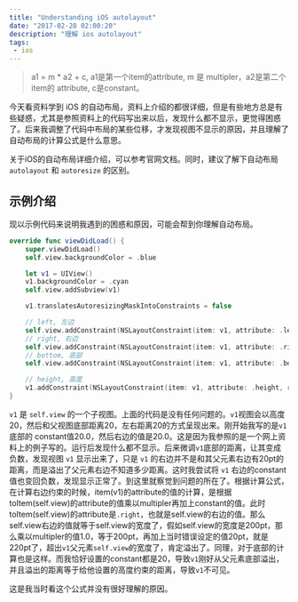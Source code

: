 ```yaml
---
title: "Understanding iOS autolayout"
date: "2017-02-28 02:00:20"
description: "理解 ios autolayout"
tags:
 - ios
---
```


> a1 = m * a2 + c, a1是第一个item的attribute, m 是 multipler，a2是第二个item的 attribute, c是constant。

今天看资料学到 iOS 的自动布局，资料上介绍的都很详细，但是有些地方总是有些疑惑，尤其是参照资料上的代码写出来以后，发现什么都不显示，更觉得困惑了。后来我调整了代码中布局的某些位移，才发现视图不显示的原因，并且理解了自动布局的计算公式是什么意思。

关于iOS的自动布局详细介绍，可以参考官网文档。同时，建议了解下自动布局 `autolayout` 和 `autoresize` 的区别。

## 示例介绍

现以示例代码来说明我遇到的困惑和原因，可能会帮到你理解自动布局。

```swift
override func viewDidLoad() {
    super.viewDidLoad()
    self.view.backgroundColor = .blue

    let v1 = UIView()
    v1.backgroundColor = .cyan
    self.view.addSubview(v1)

    v1.translatesAutoresizingMaskIntoConstraints = false

    // left, 左边
    self.view.addConstraint(NSLayoutConstraint(item: v1, attribute: .left, relatedBy: .equal, toItem: self.view, attribute: .left, multiplier: 1.0, constant: 20.0))
    // right, 右边
    self.view.addConstraint(NSLayoutConstraint(item: v1, attribute: .right, relatedBy: .equal, toItem: self.view, attribute: .right, multiplier: 1.0, constant: -20.0))
    // bottom, 底部
    self.view.addConstraint(NSLayoutConstraint(item: v1, attribute: .bottom, relatedBy: .equal, toItem: self.view, attribute: .bottom, multiplier: 1.0, constant: -20.0))

    // height, 高度
    v1.addConstraint(NSLayoutConstraint(item: v1, attribute: .height, relatedBy: .equal, toItem: nil, attribute: .notAnAttribute, multiplier: 0.0, constant: 20.0))
}
```

`v1` 是 `self.view` 的一个子视图。上面的代码是没有任何问题的。`v1`视图会以高度20，然后和父视图底部距离20，左右距离20的方式呈现出来。刚开始我写的是`v1`底部的 constant值20.0，然后右边的值是20.0。这是因为我参照的是一个网上资料上的例子写的。运行后发现什么都不显示。后来微调`v1`底部的距离，让其变成负数，发现视图 `v1` 显示出来了，只是 `v1` 的右边并不是和其父元素右边有20pt的距离，而是溢出了父元素右边不知道多少距离。这时我尝试将 `v1` 右边的constant值也变回负数，发现显示正常了。到这里就察觉到问题的所在了。根据计算公式，在计算右边约束的时候，item(v1)的attribute的值的计算，是根据toItem(self.view)的attribute的值乘以multipler再加上constant的值。此时toItem(self.view)的attribute是`.right`，也就是self.view的右边的值。那么self.view右边的值就等于self.view的宽度了，假如self.view的宽度是200pt，那么乘以multipler的值1.0，等于200pt，再加上当时错误设定的值20pt，就是220pt了，超出`v1`父元素`self.view`的宽度了，肯定溢出了。同理，对于底部的计算也是这样。而我恰好设置的constant都是20，导致`v1`刚好从父元素底部溢出，并且溢出的距离等于给他设置的高度约束的距离，导致`v1`不可见。

这是我当时看这个公式并没有很好理解的原因。
